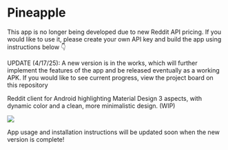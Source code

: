 # Pineapple
This app is no longer being developed due to new Reddit API pricing. If you would like to use it, please create your own API key and build the app using instructions below 👇

UPDATE (4/17/25): A new version is in the works, which will further implement the features of the app and be released eventually as a working APK. If you would like to see current progress, view the project board on this repository

Reddit client for Android highlighting Material Design 3 aspects, with dynamic color and a clean, more minimalistic design. (WIP)

<img src="PineapplePreview.png">

App usage and installation instructions will be updated soon when the new version is complete!
